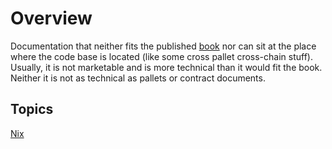 # Overview

Documentation that neither fits the published [book](../book) nor can sit at the place where the code base is located (like some cross pallet cross-chain stuff).
Usually, it is not marketable and is more technical than it would fit the book. Neither it is not as technical as pallets or contract documents.

## Topics

[Nix](./nix.md)